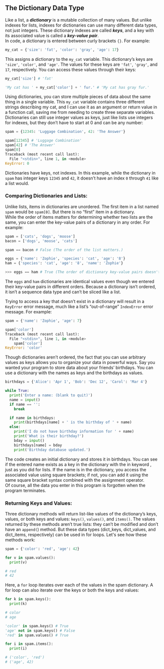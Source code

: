 ## The Dictionary Data Type
Like a list, a ***dictionary*** is a mutable collection of many values. But unlike indexes for lists, indexes for dictionaries can use many different data types, not just integers. These dictionary indexes are called ***keys***, and a key with its associated value is called a ***key-value pair***.  
In code, a dictionary is entered between curly brackets `{}`. For example:
```python
my_cat = {'size': 'fat', 'color': 'gray', 'age': 17}
```
This assigns a dictionary to the `my_cat` variable. This dictionary’s keys are `'size'`, `'color'`, and `'age'`. The values for these keys are `'fat'`, `'gray'`, and `17`, respectively. You can access these values through their keys:
```python
my_cat['size'] # 'fat'

'My cat has ' + my_cat['color'] + ' fur.' # 'My cat has gray fur.'
```
Using dictionaries, you can store multiple pieces of data about the same thing in a single variable. This `my_cat` variable contains three different strings describing my cat, and I can use it as an argument or return value in a function call, saving me from needing to create three separate variables.  
Dictionaries can still use integer values as keys, just like lists use integers for indexes, but they don’t have to start at 0 and can be any number:
```python
spam = {12345: 'Luggage Combination', 42: 'The Answer'}

spam[12345] # 'Luggage Combination'
spam[42] # 'The Answer'
spam[0]
Traceback (most recent call last):
  File "<stdin>", line 1, in <module>
KeyError: 0
```
Dictionaries have keys, not indexes. In this example, while the dictionary in `spam` has integer keys `12345` and `42`, it doesn’t have an index `0` through `41` like a list would.

### Comparing Dictionaries and Lists:
Unlike lists, items in dictionaries are unordered. The first item in a list named `spam` would be `spam[0]`. But there is no “first” item in a dictionary.  
While the order of items matters for determining whether two lists are the same, you can enter the key-value pairs of a dictionary in any order. For example:
```python
spam = ['cats', 'dogs', 'moose']
bacon = ['dogs', 'moose', 'cats']

spam == bacon # False (The order of the list matters.)

eggs = {'name': 'Zophie', 'species': 'cat', 'age': '8'}
ham = {'species': 'cat', 'age': '8', 'name': 'Zophie'}

>>> eggs == ham # True (The order of dictionary key-value pairs doesn't matter.)
```
The `eggs` and `ham` dictionaries are identical values even though we entered their key-value pairs in different orders. Because a dictionary isn’t ordered, it isn’t a sequence data type and can’t be sliced like a list.  

Trying to access a key that doesn’t exist in a dictionary will result in a `KeyError` error message, much like a list’s “out-of-range” `IndexError` error message. For example:
```python
spam = {'name': 'Zophie', 'age': 7}

spam['color']
Traceback (most recent call last):
  File "<stdin>", line 1, in <module>
    spam['color']
KeyError: 'color'
```
Though dictionaries aren’t ordered, the fact that you can use arbitrary values as keys allows you to organize your data in powerful ways. Say you wanted your program to store data about your friends’ birthdays. You can use a dictionary with the names as keys and the birthdays as values.
```python
birthdays = {'Alice': 'Apr 1', 'Bob': 'Dec 12', 'Carol': 'Mar 4'}

while True:
  print('Enter a name: (blank to quit)')
  name = input()
  if name == '':
    break

  if name in birthdays:
    print(birthdays[name] + ' is the birthday of ' + name)
  else:
    print('I do not have birthday information for ' + name)
    print('What is their birthday?')
    bday = input()
    birthdays[name] = bday
    print('Birthday database updated.')
```
The code creates an initial dictionary and stores it in birthdays. You can see if the entered name exists as a key in the dictionary with the in keyword , just as you did for lists. If the name is in the dictionary, you access the associated value using square brackets; if not, you can add it using the same square bracket syntax combined with the assignment operator.  
Of course, all the data you enter in this program is forgotten when the program terminates.

### Returning Keys and Values:
Three dictionary methods will return list-like values of the dictionary’s keys, values, or both keys and values: `keys()`, `values()`, and `items()`. The values returned by these methods aren’t true lists: they can’t be modified and don’t have an `append(`) method. But these data types (dict_keys, dict_values, and dict_items, respectively) can be used in for loops. Let's see how these methods work:
```python
spam = {'color': 'red', 'age': 42}

for v in spam.values():
  print(v)

# red
# 42
```
Here, a `for` loop iterates over each of the values in the spam dictionary. A for loop can also iterate over the keys or both the keys and values:
```python
for k in spam.keys():
  print(k)

# color
# age

'color' in spam.keys() # True
'age' not in spam.keys() # False
'red' in spam.values() # True

for i in spam.items():
  print(i)

# ('color', 'red')
# ('age', 42)
```
